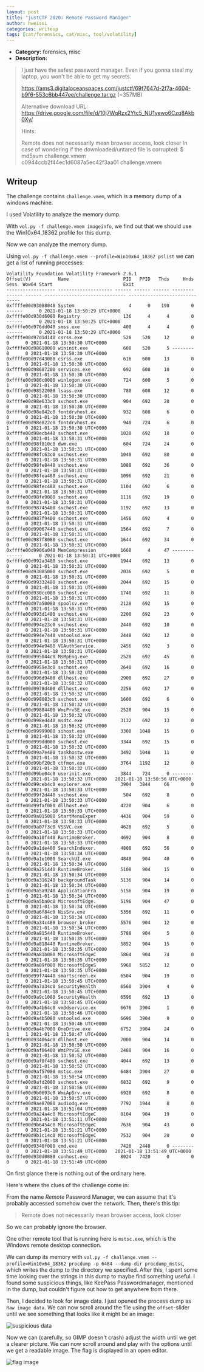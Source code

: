 ```yaml
---
layout: post
title: "justCTF 2020: Remote Password Manager"
author: hweissi
categories: writeup
tags: [cat/forensics, cat/misc, tool/volatility]
---
```


* **Category:** forensics, misc
* **Description:**

> I just have the safest password manager. Even if you gonna steal my laptop, you won't be able to get my secrets.
>
> https://ams3.digitaloceanspaces.com/justctf/69f7647d-2f7a-4604-b9f6-553c6bb447ee/challenge.tar.gz (~357MB)
>
> Alternative download URL: https://drive.google.com/file/d/10j7WqRzx2Ytc5_NU1yewo6Czq8Akb0Xy/
>
> Hints:
>
>Remote does not necessarily mean browser access, look closer
>In case of wondering if the downloaded/untared file is corrupted:
>$ md5sum challenge.vmem   
>c0944ccb2f44ec1d6087a5ec42f3aa01  challenge.vmem
> 

## Writeup

The challenge contains `challenge.vmem`, which is a memory dump of a windows machine.

I used Volatility to analyze the memory dump.

With `vol.py -f challenge.vmem imageinfo`, we find out that we should use the Win10x64_18362 profile for this dump.

Now we can analyze the memory dump. 

Using `vol.py -f challenge.vmem --profile=Win10x64_18362 pslist` we can get a list of running processes:

```
Volatility Foundation Volatility Framework 2.6.1
Offset(V)          Name                    PID   PPID   Thds     Hnds   Sess  Wow64 Start                          Exit                          
------------------ -------------------- ------ ------ ------ -------- ------ ------ ------------------------------ ------------------------------
0xffffe00d93088040 System                    4      0    198        0 ------      0 2021-01-18 13:50:29 UTC+0000                                 
0xffffe00d930d6080 Registry                136      4      4        0 ------      0 2021-01-18 13:50:25 UTC+0000                                 
0xffffe00d976dd040 smss.exe                408      4      4        0 ------      0 2021-01-18 13:50:29 UTC+0000                                 
0xffffe00d97d1d140 csrss.exe               528    520     12        0      0      0 2021-01-18 13:50:30 UTC+0000                                 
0xffffe00d98610080 wininit.exe             608    520      5 --------      0      0 2021-01-18 13:50:30 UTC+0000                                 
0xffffe00d97d43080 csrss.exe               616    600     13        0      1      0 2021-01-18 13:50:30 UTC+0000                                 
0xffffe00d98687200 services.exe            692    608     10        0      0      0 2021-01-18 13:50:30 UTC+0000                                 
0xffffe00d986c0080 winlogon.exe            724    600      5        0      1      0 2021-01-18 13:50:30 UTC+0000                                 
0xffffe00d98522080 lsass.exe               780    608     12        0      0      0 2021-01-18 13:50:30 UTC+0000                                 
0xffffe00d98e633c0 svchost.exe             904    692     28        0      0      0 2021-01-18 13:50:30 UTC+0000                                 
0xffffe00d98e842c0 fontdrvhost.ex          932    608      6        0      0      0 2021-01-18 13:50:30 UTC+0000                                 
0xffffe00d98e822c0 fontdrvhost.ex          940    724      6        0      1      0 2021-01-18 13:50:30 UTC+0000                                 
0xffffe00d98ecb440 svchost.exe            1020    692     18        0      0      0 2021-01-18 13:50:31 UTC+0000                                 
0xffffe00d98f810c0 dwm.exe                 604    724     24        0      1      0 2021-01-18 13:50:31 UTC+0000                                 
0xffffe00d98fc63c0 svchost.exe            1048    692     80        0      0      0 2021-01-18 13:50:31 UTC+0000                                 
0xffffe00d98fe8440 svchost.exe            1088    692     36        0      0      0 2021-01-18 13:50:31 UTC+0000                                 
0xffffe00d98fea480 svchost.exe            1096    692     21        0      0      0 2021-01-18 13:50:31 UTC+0000                                 
0xffffe00d98fec480 svchost.exe            1104    692      6        0      0      0 2021-01-18 13:50:31 UTC+0000                                 
0xffffe00d98fe9080 svchost.exe            1116    692     19        0      0      0 2021-01-18 13:50:31 UTC+0000                                 
0xffffe00d98745400 svchost.exe            1192    692     13        0      0      0 2021-01-18 13:50:31 UTC+0000                                 
0xffffe00d987f9400 svchost.exe            1456    692      4        0      0      0 2021-01-18 13:50:31 UTC+0000                                 
0xffffe00d99067440 svchost.exe            1564    692      7        0      0      0 2021-01-18 13:50:31 UTC+0000                                 
0xffffe00d987f8080 svchost.exe            1644    692     34        0      0      0 2021-01-18 13:50:31 UTC+0000                                 
0xffffe00d9906a040 MemCompression         1668      4     47 -------- ------      0 2021-01-18 13:50:31 UTC+0000                                 
0xffffe00d992a3480 svchost.exe            1944    692     13        0      0      0 2021-01-18 13:50:31 UTC+0000                                 
0xffffe00d93085080 svchost.exe            2036    692      5        0      0      0 2021-01-18 13:50:31 UTC+0000                                 
0xffffe00d99332480 svchost.exe            2044    692     15        0      0      0 2021-01-18 13:50:31 UTC+0000                                 
0xffffe00d930cc080 svchost.exe            1748    692     11        0      0      0 2021-01-18 13:50:31 UTC+0000                                 
0xffffe00d97a50080 spoolsv.exe            2128    692     15        0      0      0 2021-01-18 13:50:31 UTC+0000                                 
0xffffe00d993d1480 svchost.exe            2200    692     23        0      0      0 2021-01-18 13:50:31 UTC+0000                                 
0xffffe00d994e23c0 svchost.exe            2440    692     10        0      0      0 2021-01-18 13:50:31 UTC+0000                                 
0xffffe00d994e7440 vmtoolsd.exe           2448    692     12        0      0      0 2021-01-18 13:50:31 UTC+0000                                 
0xffffe00d994e9480 VGAuthService.         2456    692      3        0      0      0 2021-01-18 13:50:31 UTC+0000                                 
0xffffe00d995044c0 MsMpEng.exe            2520    692     45        0      0      0 2021-01-18 13:50:31 UTC+0000                                 
0xffffe00d9959e3c0 svchost.exe            2640    692     16        0      0      0 2021-01-18 13:50:32 UTC+0000                                 
0xffffe00d996d9400 dllhost.exe            2900    692     27        0      0      0 2021-01-18 13:50:32 UTC+0000                                 
0xffffe00d9978d400 dllhost.exe            2256    692     17        0      0      0 2021-01-18 13:50:32 UTC+0000                                 
0xffffe00d998083c0 svchost.exe            1600    692      6        0      0      0 2021-01-18 13:50:32 UTC+0000                                 
0xffffe00d99884400 WmiPrvSE.exe           2528    904     15        0      0      0 2021-01-18 13:50:32 UTC+0000                                 
0xffffe00d998ed440 msdtc.exe              3132    692     13        0      0      0 2021-01-18 13:50:32 UTC+0000                                 
0xffffe00d99999080 sihost.exe             3308   1048     15        0      1      0 2021-01-18 13:50:32 UTC+0000                                 
0xffffe00d999dd080 svchost.exe            3344    692     15        0      1      0 2021-01-18 13:50:32 UTC+0000                                 
0xffffe00d99a7e480 taskhostw.exe          3492   1048     11        0      1      0 2021-01-18 13:50:32 UTC+0000                                 
0xffffe00d99bf20c0 ctfmon.exe             3764   1192     12        0      1      0 2021-01-18 13:50:32 UTC+0000                                 
0xffffe00d99be04c0 userinit.exe           3844    724      0 --------      1      0 2021-01-18 13:50:32 UTC+0000   2021-01-18 13:50:56 UTC+0000  
0xffffe00d99ceb4c0 explorer.exe           3904   3844     66        0      1      0 2021-01-18 13:50:33 UTC+0000                                 
0xffffe00d99f2d440 svchost.exe             504    692      8        0      1      0 2021-01-18 13:50:33 UTC+0000                                 
0xffffe00d99faf080 dllhost.exe            4220    904      6        0      1      0 2021-01-18 13:50:33 UTC+0000                                 
0xffffe00d9a015080 StartMenuExper         4436    904     59        0      1      0 2021-01-18 13:50:33 UTC+0000                                 
0xffffe00d9a07f3c0 VSSVC.exe              4620    692      5        0      0      0 2021-01-18 13:50:33 UTC+0000                                 
0xffffe00d9a10f440 RuntimeBroker.         4692    904      8        0      1      0 2021-01-18 13:50:33 UTC+0000                                 
0xffffe00d9a1de400 SearchIndexer.         4808    692     56        0      0      0 2021-01-18 13:50:34 UTC+0000                                 
0xffffe00d9a1e1080 SearchUI.exe           4848    904     40        0      1      0 2021-01-18 13:50:34 UTC+0000                                 
0xffffe00d9a251440 RuntimeBroker.         5108    904     15        0      1      0 2021-01-18 13:50:34 UTC+0000                                 
0xffffe00d9a316240 backgroundTask         5136    904     14        0      1      0 2021-01-18 13:50:34 UTC+0000                                 
0xffffe00d9a5a9240 ApplicationFra         5156    904     19        0      1      0 2021-01-18 13:50:34 UTC+0000                                 
0xffffe00d9a5ba0c0 MicrosoftEdge.         5196    904     47        0      1      0 2021-01-18 13:50:34 UTC+0000                                 
0xffffe00d9a6f84c0 NisSrv.exe             5356    692     11        0      0      0 2021-01-18 13:50:34 UTC+0000                                 
0xffffe00d9a34c480 browser_broker         5576    904     12        0      1      0 2021-01-18 13:50:34 UTC+0000                                 
0xffffe00d9a815440 RuntimeBroker.         5788    904      5        0      1      0 2021-01-18 13:50:35 UTC+0000                                 
0xffffe00d9a818440 RuntimeBroker.         5852    904     15        0      1      0 2021-01-18 13:50:35 UTC+0000                                 
0xffffe00d9a81b080 MicrosoftEdgeC         5864    904     74        0      1      0 2021-01-18 13:50:35 UTC+0000                                 
0xffffe00d9a89f080 MicrosoftEdgeS         5968   5852     12        0      1      0 2021-01-18 13:50:35 UTC+0000                                 
0xffffe00d99f74440 smartscreen.ex         6504    904     19        0      1      0 2021-01-18 13:50:45 UTC+0000                                 
0xffffe00d9a7a34c0 SecurityHealth         6560   3904      4        0      1      0 2021-01-18 13:50:45 UTC+0000                                 
0xffffe00d9a9c1080 SecurityHealth         6596    692     13        0      0      0 2021-01-18 13:50:45 UTC+0000                                 
0xffffe00d9a4b64c0 vm3dservice.ex         6676   3904      1        0      1      0 2021-01-18 13:50:46 UTC+0000                                 
0xffffe00d9a4b5080 vmtoolsd.exe           6696   3904      9        0      1      0 2021-01-18 13:50:46 UTC+0000                                 
0xffffe00d9a4b7080 OneDrive.exe           6752   3904     24        0      1      1 2021-01-18 13:50:47 UTC+0000                                 
0xffffe00d934064c0 dllhost.exe            7000    904     14        0      1      0 2021-01-18 13:50:50 UTC+0000                                 
0xffffe00d9af06400 WmiPrvSE.exe           2488    904     16        0      0      0 2021-01-18 13:50:52 UTC+0000                                 
0xffffe00d9af0f480 svchost.exe            4044    692     13        0      0      0 2021-01-18 13:50:52 UTC+0000                                 
0xffffe00d9af57080 mstsc.exe              6484   3904     27        0      1      0 2021-01-18 13:50:54 UTC+0000                                 
0xffffe00d9afd2080 svchost.exe            6832    692      9        0      0      0 2021-01-18 13:50:56 UTC+0000                                 
0xffffe00d9b0693c0 WmiApSrv.exe           6928    692      8        0      0      0 2021-01-18 13:50:57 UTC+0000                                 
0xffffe00d9ae87080 audiodg.exe            7792   1944      8        0      0      0 2021-01-18 13:51:04 UTC+0000                                 
0xffffe00d9a24a4c0 MicrosoftEdgeC         8104    904     19        0      1      0 2021-01-18 13:51:11 UTC+0000                                 
0xffffe00d9b6454c0 MicrosoftEdgeC         7636    904     43        0      1      0 2021-01-18 13:51:21 UTC+0000                                 
0xffffe00d9b1c14c0 MicrosoftEdgeC         7532    904     20        0      1      0 2021-01-18 13:51:21 UTC+0000                                 
0xffffe00d9340f080 cmd.exe                7420   2448      0 --------      0      0 2021-01-18 13:51:49 UTC+0000   2021-01-18 13:51:49 UTC+0000  
0xffffe00d930d0080 conhost.exe            8024   7420      0        0      0      0 2021-01-18 13:51:49 UTC+0000 

```

On first glance there is nothing out of the ordinary here.

Here's where the clues of the challenge come in:

From the name *Remote* Password Manager, we can assume that it's probably accessed somehow over the network.
Then, there's this tip:

> Remote does not necessarily mean browser access, look closer

So we can probably ignore the browser.

One other remote tool that is running here is `mstsc.exe`, which is the Windows remote desktop connection.

We can dump its memory with `vol.py -f challenge.vmem --profile=Win10x64_18362 procdump -p 6484 --dump-dir procdump_mstsc`, which writes the dump to the directory we specified.
After this, I spent some time looking over the strings in this dump to maybe find something useful.
I found some suspicious things, like KeePass Passwordmanager, mentioned in the dump, but couldn't figure out how to get anywhere from there.

Then, I decided to look for image data.
I just opened the process dump as `Raw image data`. We can now scroll around the file using the `offset`-slider until we see something that looks like it might be an image:


![suspicious data](/images/posts/2021-01-30-justctf-remote-password-manager-1.png)

Now we can (carefully, so GIMP doesn't crash) adjust the width until we get a clearer picture.
We can now scroll around and play with the options until we get a readable image.
The flag is displayed in an open editor.

![flag image](/images/posts/2021-01-30-justctf-remote-password-manager-2.png)

